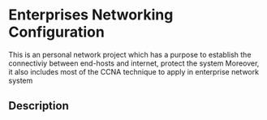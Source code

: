 # Enterprises Networking Configuration

This is an personal network project which has a purpose to establish the connectiviy between end-hosts and internet, protect the system
Moreover, it also includes most of the CCNA technique to apply in enterprise network system 

Description
- 
